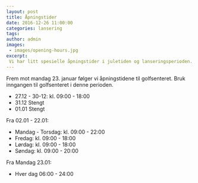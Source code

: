 ```yaml
---
layout: post
title: Åpningstider
date: 2016-12-26 11:00:00
categories: lansering
tags:
author: admin
images:
 - images/opening-hours.jpg
excerpt:
 Vi har litt spesielle åpningstider i juletiden og lanseringsperioden.
---
```


Frem mot mandag 23. januar følger vi åpningstidene til golfsenteret. Bruk inngangen til golfsenteret i denne perioden.

* 27.12 - 30-12: kl. 09:00 - 18:00
* 31.12 Stengt
* 01.01 Stengt

Fra 02.01 - 22.01:

* Mandag - Torsdag: kl. 09:00 - 22:00
* Fredag: kl. 09:00 - 18:00
* Lørdag: kl. 09:00 - 18:00
* Søndag: kl. 09:00 - 20:00

Fra Mandag 23.01:

* Hver dag 06:00 - 24:00
